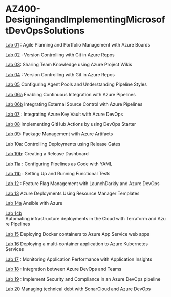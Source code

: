 # AZ400-DesigningandImplementingMicrosoftDevOpsSolutions

[Lab 01](./Instructions/Labs/AZ400_M01_Agile_Planning_and_Portfolio_Management_with_Azure_Boards.md) : Agile Planning and Portfolio Management with Azure Boards

[Lab 02](./Instructions/Labs/AZ400_M02_Version_Controlling_with_Git_in_Azure_Repos.md) : Version Controlling with Git in Azure Repos

[Lab 03](./Instructions/Labs/AZ400_M03_Sharing_Team_Knowledge_using_Azure_Project_Wikis.md): Sharing Team Knowledge using Azure Project Wikis

[Lab 04](./Instructions/Labs/AZ400_M04_Version_Controlling_with_Git_in_Azure_Repos.md) : Version Controlling with Git in Azure Repos

[Lab 05](./Instructions/Labs/AZ400_M05_Configuring_Agent_Pools_and_Understanding_Pipeline_Styles.md)  Configuring Agent Pools and Understanding Pipeline Styles

[Lab 06a](./Instructions/Labs/AZ400_M06_Enabling_Continuous_Integration_with_Azure_Pipelines.md)  Enabling Continuous Integration with Azure Pipelines

[Lab 06b](./Instructions/Labs/AZ400_M06_Integrating_External_Source_Control_with_Azure_Pipelines.md)   Integrating External Source Control with Azure Pipelines 

[Lab 07](./Instructions/Labs/AZ400_M07_Integrating_Azure_Key_Vault_with_Azure_DevOps.md) : Integrating Azure Key Vault with Azure DevOps

[Lab 08](./Instructions/Labs/AZ400_M08_Implementing_GitHub_Actions_by_using_DevOps_Starter.md)   Implementing GitHub Actions by using DevOps Starter

[Lab 09](./Instructions/Labs/AZ400_M09_Package_Management_with_Azure_Artifacts.md): Package Management with Azure Artifacts

Lab 10a: Controlling Deployments using Release Gates

[Lab 10b](./Instructions/Labs/AZ400_M10_Creating_a_Release_Dashboard.md): Creating a Release Dashboard

[Lab 11a](./Instructions/Labs/AZ400_M11_Configuring_Pipelines_as_Code_with_YAML.md) : Configuring Pipelines as Code with YAML

[Lab 11b](./Instructions/Labs/AZ400_M11_Setting_Up_and_Running_Functional_Tests.md) : Setting Up and Running Functional Tests

[Lab 12](./Instructions/Labs/AZ400_M12_Feature_Flag_Management_with_LaunchDarkly_and_Azure_DevOps.md) : Feature Flag Management with LaunchDarkly and Azure DevOps

[Lab 13](./Instructions/Labs/AZ400_M13_Azure_Deployments_Using_Resource_Manager_Templates.md)    Azure Deployments Using Resource Manager Templates

[Lab 14a](./Instructions/Labs/AZ400_M14_Ansible_with_Azure.md)  Ansible with Azure

[Lab 14b](./Instructions/Labs/AZ400_M14_Automating_infrastructure_deployments_in_the_Cloud_with_Terraform.md)  Automating infrastructure deployments in the Cloud with Terraform and Azure Pipelines

[Lab 15](./Instructions/Labs/AZ400_M15_Deploying_Docker_containers_to_Azure_App_Service_web_apps.md)   Deploying Docker containers to Azure App Service web apps

[Lab 16](./Instructions/Labs/AZ400_M16_Deploying_multi-container_application_to_Azure_Kubernetes_Services.md)   Deploying a multi-container application to Azure Kubernetes Services

[Lab 17](./Instructions/Labs/AZ400_M17_Monitoring_Application_Performance_with_Application_Insights.md) : Monitoring Application Performance with Application Insights

[Lab 18](./Instructions/Labs/AZ400_M18_Integration_between_Azure_DevOps_and_Teams.md) : Integration between Azure DevOps and Teams

[Lab 19](./Instructions/Labs/AZ400_M19_Implement_Security_and_Compliance_in_an_Azure_DevOps_pipeline.md) :  Implement Security and Compliance in an Azure DevOps pipeline

[Lab 20](./Instructions/Labs/AZ400_M20_Managing_technical_debt_with_SonarQube_and_Azure_DevOps.md)  Managing technical debt with SonarCloud and Azure DevOps

